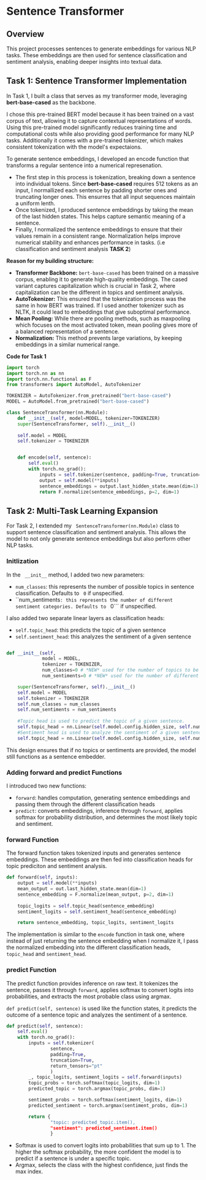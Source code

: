 # Sentence Transformer

## Overview

This project processes sentences to generate embeddings for various NLP tasks. These embeddings are then used for sentence classification and sentiment analysis, enabling deeper insights into textual data.


## Task 1: Sentence Transformer Implementation

In Task 1, I built a class that serves as my transformer mode, leveraging **bert-base-cased** as the backbone. 

I chose this pre-trained BERT model because it has been trained on a vast corpus of text, allowing it to capture contextual representations of words. Using this pre-trained model significantly reduces training time and computational costs while also providing good performance for many NLP tasks. Additionally it comes with a pre-trained tokenizer, which makes consistent tokenization with the model's expectaions.

To generate sentence embeddings, I developed an encode function that transforms a regular sentence into a numerical represenation.
- The first step in this process is tokenization, breaking down a sentence into individual tokens. Since **bert-base-cased** requires 512 tokens as an input, I normallized each sentence by padding shorter ones and truncating longer ones. This ensurres that all input sequences maintain a uniform lenth.
- Once tokenized, I produced sentence embeddings by taking the mean of the last hidden states. This helps capture semantic meaning of a sentence.
- Finally, I normalized the sentence embeddings to ensure that their values remain in a consistent range. Normalization helps improve numerical stability and enhances performance in tasks. (i.e classification and sentiment analysis **TASK 2**)

**Reason for my building structure:**

- **Transformer Backbone:** ``` bert-base-cased ``` has been trained on a massive corpus, enabling it to generate high-quality embeddings. The cased variant captures capitalization which is crucial in Task 2, where capitalization can be the different in topics and sentiment analysis.
- **AutoTokenizer:** This ensured that the tokenization process was the same in how BERT was trained. If I used another tokenizer such as NLTK, it could lead to embeddings that give suboptimal performance.
- **Mean Pooling:** While there are pooling methods, such as maxpooling which focuses on the most activated token, mean pooling gives more of a balanced representation of a sentence.
- **Normalization:** This method prevents large variations, by keeping embeddings in a similar numerical range.


**Code for Task 1**
```python
import torch
import torch.nn as nn
import torch.nn.functional as F
from transformers import AutoModel, AutoTokenizer

TOKENIZER = AutoTokenizer.from_pretrained("bert-base-cased")
MODEL = AutoModel.from_pretrained("bert-base-cased")

class SentenceTransformer(nn.Module):
    def __init__(self, model=MODEL, tokenizer=TOKENIZER)
    super(SentenceTransformer, self).__init__()
    
    self.model = MODEL
    self.tokenizer = TOKENIZER


    def encode(self, sentence):
        self.eval()
        with torch.no_grad():
            inputs = self.tokenizer(sentence, padding=True, truncation=True, return_tensors="pt")
            output = self.model(**inputs)
            sentence_embeddings = output.last_hidden_state.mean(dim=1)
            return F.normalize(sentence_embeddings, p=2, dim=1)
```

## Task 2: Multi-Task Learning Expansion

For Task 2, I extended my ``` SentenceTransformer(nn.Module)``` class to support sentence classification and sentiment analysis. This allows the model to not only generate sentence embeddings but also perform other NLP tasks.


### Initlization

In the ``` __init__``` method, I added two new parameters:
- ```num_classes```: this represents the number of possible topics in sentence classification. Defaults to ``` 0``` if unspecified.
- ``num_sentiments```: this represents the number of different sentiment categories. Defaults to ``` 0``` if unspecified.

I also added two separate linear layers as classification heads:
- ```self.topic_head```: this predicts the topic of a given sentence
- ```self.sentiment_head```: this analyzes the sentiment of a given sentence
```python

def __init__(self,
             model = MODEL,
             tokenizer = TOKENIZER,
             num_classes=0 # *NEW* used for the number of topics to be found. Initialized to 0 if nothing is found
             num_sentiments=0 # *NEW* used for the number of different sentiments. Initiliazed to 0 if nothing is found

    super(SentenceTransformer, self).__init__()
    self.model = MODEL
    self.tokenizer = TOKENIZER
    self.num_classes = num_classes
    self.num_sentiments = num_sentiments
    
    #Topic head is used to predict the topic of a given sentence.
    self.topic_head = nn.Linear(self.model.config.hidden_size, self.num_classes) #NEW
    #Sentiment head is used to analyze the sentiment of a given sentence.
    self.topic_head = nn.Linear(self.model.config.hidden_size, self.num_sentiments #NEW
```
This design ensures that if no topics or sentiments are provided, the model still functions as a sentence embedder.

### Adding forward and predict Functions

I introduced two new functions:
- ```forward```: handles computation, generating sentence embeddings and passing them through the different classification heads
- ```predict```: converts embeddings, inference through ```forward```, applies softmax for probability distribution, and determines the most likely topic and sentiment.

### forward Function

The forward function takes tokenized inputs and generates sentence embeddings. These embeddings are then fed into classification heads for topic prediciton and sentiment analysis.

```python
def forward(self, inputs):
    output = self.model(**inputs)
    mean_output = out.last_hidden_state.mean(dim=1)
    sentence_embedding = F.normalize(mean_output, p=2, dim=1)
    
    topic_logits = self.topic_head(sentence_embedding)
    sentiment_logits = self.sentiment_head(sentence_embedding)

    return sentence_embedding, topic_logits, sentiment_logits
```

The implementation is similar to the ```encode``` function in task one, where instead of just returning the sentence embedding when I normalize it, I pass the normalized embedding into the different classification heads, ```topic_head``` and ```sentiment_head```.

### predict Function

The predict function provides inference on raw text. It tokenizes the sentence, passes it through ```forward```, applies softmax to convert logits into probabilities, and extracts the most probable class using argmax.

``` def predict(self, sentence) ``` is used like the function states, it predicts the outcome of a sentence topic and analyzes the sentiment of a sentence.
```python
def predict(self, sentence):
    self.eval()
    with torch.no_grad():
        inputs = self.tokenizer(
                sentence,
                padding=True,
                truncation=True,
                return_tensors="pt"
                )
        _, topic_logits, sentiment_logits = self.forward(inputs)
        topic_probs = torch.softmax(topic_logits, dim=1)
        predicted_topic = torch.argmax(topic_probs, dim=1)

        sentiment_probs = torch.softmax(sentiment_logits, dim=1)
        predicted_sentiment = torch.argmax(sentiment_probs, dim=1)

        return {
                "topic: predicted_topic.item(),
                "sentiment": predicted_sentiment.item()
                }
```

- Softmax is used to convert logits into probabilities that sum up to 1. The higher the softmax probability, the more confident the model is to predict if a sentence is under a specific topic.
- Argmax, selects the class with the highest confidence, just finds the max index.
